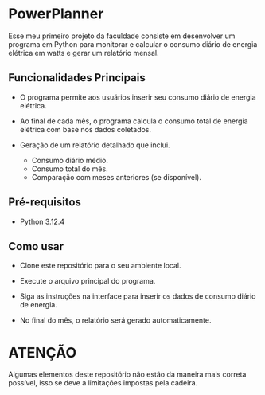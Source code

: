 # PowerPlanner
Esse meu primeiro projeto da faculdade consiste em desenvolver um programa em Python para monitorar e calcular o consumo diário de energia elétrica em watts e gerar um relatório mensal. 

## Funcionalidades Principais
- O programa permite aos usuários inserir seu consumo diário de energia elétrica.
  
- Ao final de cada mês, o programa calcula o consumo total de energia elétrica com base nos dados coletados.
  
- Geração de um relatório detalhado que inclui.
  - Consumo diário médio.
  - Consumo total do mês.
  - Comparação com meses anteriores (se disponível).
  

## Pré-requisitos
- Python 3.12.4

## Como usar
- Clone este repositório para o seu ambiente local.

- Execute o arquivo principal do programa.

- Siga as instruções na interface para inserir os dados de consumo diário de energia.

- No final do mês, o relatório será gerado automaticamente.

# ATENÇÃO

Algumas elementos deste repositório não estão da maneira mais correta possível, isso se deve a limitações impostas pela cadeira. 

